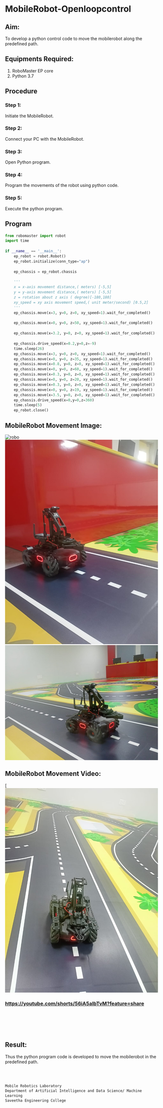 # MobileRobot-Openloopcontrol
## Aim:

To develop a python control code to move the mobilerobot along the predefined path.

## Equipments Required:
1. RoboMaster EP core
2. Python 3.7

## Procedure
### Step 1:
Initiate the MobileRobot.

### Step 2:
Connect your PC with the MobileRobot.

### Step 3:
Open Python program.

### Step 4:
Program the movements of the robot using python code.

### Step 5:
Execute the python program.

## Program
```python
from robomaster import robot
import time

if __name__ == '__main__':
    ep_robot = robot.Robot()
    ep_robot.initialize(conn_type="ap")

    ep_chassis = ep_robot.chassis

    '''
    x = x-axis movement distance,( meters) [-5,5]
    y = y-axis movement distance,( meters) [-5,5]
    z = rotation about z axis ( degree)[-180,180]
    xy_speed = xy axis movement speed,( unit meter/second) [0.5,2]
    '''
    ep_chassis.move(x=3, y=0, z=0, xy_speed=1).wait_for_completed()

    ep_chassis.move(x=0, y=0, z=50, xy_speed=1).wait_for_completed()

    ep_chassis.move(x=3.2, y=0, z=0, xy_speed=1).wait_for_completed()

    ep_chassis.drive_speed(x=0.2,y=0,z=-9)
    time.sleep(26)
    ep_chassis.move(x=3, y=0, z=0, xy_speed=1).wait_for_completed()
    ep_chassis.move(x=0, y=0, z=35, xy_speed=1).wait_for_completed()
    ep_chassis.move(x=0.8, y=0, z=0, xy_speed=1).wait_for_completed()
    ep_chassis.move(x=0, y=0, z=60, xy_speed=1).wait_for_completed()
    ep_chassis.move(x=0.3, y=0, z=0, xy_speed=1).wait_for_completed()
    ep_chassis.move(x=0, y=0, z=20, xy_speed=1).wait_for_completed()
    ep_chassis.move(x=0.3, y=0, z=0, xy_speed=1).wait_for_completed()
    ep_chassis.move(x=0, y=0, z=19, xy_speed=1).wait_for_completed()
    ep_chassis.move(x=3.5, y=0, z=0, xy_speed=1).wait_for_completed()
    ep_chassis.drive_speed(x=0,y=0,z=360)
    time.sleep(5)
    ep_robot.close()
```

## MobileRobot Movement Image:

![robo](./img/robomaster.png)
![output](./roboini.png)
![output](./robofin.png)

## MobileRobot Movement Video:
[![IMAGE ALT TEXT HERE](/mobilerob.png)

### https://youtube.com/shorts/56iA5aIbTvM?feature=share
<br/>
<br/>
<br/>
<br/>

## Result:
Thus the python program code is developed to move the mobilerobot in the predefined path.


<br/>
<br/>

```
Mobile Robotics Laboratory
Department of Artificial Intelligence and Data Science/ Machine Learning
Saveetha Engineering College
```
